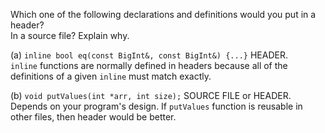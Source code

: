 Which one of the following declarations and definitions would you put in a header?<br>
In a source file? Explain why.

(a) `inline bool eq(const BigInt&, const BigInt&) {...}`
HEADER.<br>
`inline` functions are normally defined in headers because
all of the definitions of a given `inline` must match exactly.

(b) `void putValues(int *arr, int size);`
SOURCE FILE or HEADER.<br>
Depends on your program's design. If `putValues` function is reusable in other files, then header would be better.
